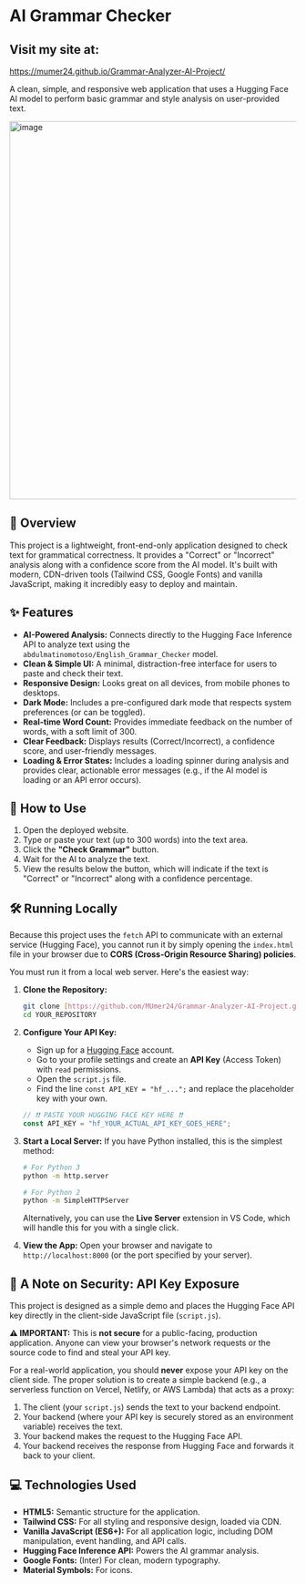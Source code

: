# AI Grammar Checker

## Visit my site at:
https://mumer24.github.io/Grammar-Analyzer-AI-Project/

A clean, simple, and responsive web application that uses a Hugging Face AI model to perform basic grammar and style analysis on user-provided text.

<img width="1296" height="664" alt="image" src="https://github.com/user-attachments/assets/6f12a17f-061b-4902-b258-38755413772a" />


## 📝 Overview

This project is a lightweight, front-end-only application designed to check text for grammatical correctness. It provides a "Correct" or "Incorrect" analysis along with a confidence score from the AI model. It's built with modern, CDN-driven tools (Tailwind CSS, Google Fonts) and vanilla JavaScript, making it incredibly easy to deploy and maintain.

## ✨ Features

* **AI-Powered Analysis:** Connects directly to the Hugging Face Inference API to analyze text using the `abdulmatinomotoso/English_Grammar_Checker` model.
* **Clean & Simple UI:** A minimal, distraction-free interface for users to paste and check their text.
* **Responsive Design:** Looks great on all devices, from mobile phones to desktops.
* **Dark Mode:** Includes a pre-configured dark mode that respects system preferences (or can be toggled).
* **Real-time Word Count:** Provides immediate feedback on the number of words, with a soft limit of 300.
* **Clear Feedback:** Displays results (Correct/Incorrect), a confidence score, and user-friendly messages.
* **Loading & Error States:** Includes a loading spinner during analysis and provides clear, actionable error messages (e.g., if the AI model is loading or an API error occurs).

## 🚀 How to Use

1.  Open the deployed website.
2.  Type or paste your text (up to 300 words) into the text area.
3.  Click the **"Check Grammar"** button.
4.  Wait for the AI to analyze the text.
5.  View the results below the button, which will indicate if the text is "Correct" or "Incorrect" along with a confidence percentage.

## 🛠️ Running Locally

Because this project uses the `fetch` API to communicate with an external service (Hugging Face), you cannot run it by simply opening the `index.html` file in your browser due to **CORS (Cross-Origin Resource Sharing) policies**.

You must run it from a local web server. Here's the easiest way:

1.  **Clone the Repository:**
    ```bash
    git clone [https://github.com/MUmer24/Grammar-Analyzer-AI-Project.git](https://github.com/MUmer24/Grammar-Analyzer-AI-Project.git)
    cd YOUR_REPOSITORY
    ```

2.  **Configure Your API Key:**
    * Sign up for a [Hugging Face](https://huggingface.co/) account.
    * Go to your profile settings and create an **API Key** (Access Token) with `read` permissions.
    * Open the `script.js` file.
    * Find the line `const API_KEY = "hf_...";` and replace the placeholder key with your own.

    ```javascript
    // ❗️❗️ PASTE YOUR HUGGING FACE KEY HERE ❗️❗️
    const API_KEY = "hf_YOUR_ACTUAL_API_KEY_GOES_HERE"; 
    ```

3.  **Start a Local Server:**
    If you have Python installed, this is the simplest method:

    ```bash
    # For Python 3
    python -m http.server
    
    # For Python 2
    python -m SimpleHTTPServer
    ```
    
    Alternatively, you can use the **Live Server** extension in VS Code, which will handle this for you with a single click.

4.  **View the App:**
    Open your browser and navigate to `http://localhost:8000` (or the port specified by your server).

## 🔐 A Note on Security: API Key Exposure

This project is designed as a simple demo and places the Hugging Face API key directly in the client-side JavaScript file (`script.js`).

**⚠️ IMPORTANT:** This is **not secure** for a public-facing, production application. Anyone can view your browser's network requests or the source code to find and steal your API key.

For a real-world application, you should **never** expose your API key on the client side. The proper solution is to create a simple backend (e.g., a serverless function on Vercel, Netlify, or AWS Lambda) that acts as a proxy:

1.  The client (your `script.js`) sends the text to your backend endpoint.
2.  Your backend (where your API key is securely stored as an environment variable) receives the text.
3.  Your backend makes the request to the Hugging Face API.
4.  Your backend receives the response from Hugging Face and forwards it back to your client.

## 💻 Technologies Used

* **HTML5:** Semantic structure for the application.
* **Tailwind CSS:** For all styling and responsive design, loaded via CDN.
* **Vanilla JavaScript (ES6+):** For all application logic, including DOM manipulation, event handling, and API calls.
* **Hugging Face Inference API:** Powers the AI grammar analysis.
* **Google Fonts:** (Inter) For clean, modern typography.
* **Material Symbols:** For icons.


